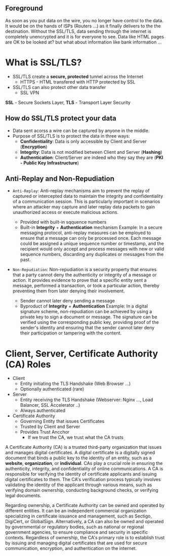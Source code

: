 ## Foreground

As soon as you put data on the wire, you no longer have control to the data. It would be on the hands of ISPs (Routers ...) as it finally delivers to the the destination. Without the SSL/TLS, data sending through the internet is completely unencrypted and it is for everyone to see. Data like HTML pages are OK to be looked at? but what about information like bank information ...

# What is SSL/TLS?
- SSL/TLS create a **secure, protected** tunnel across the Internet
  - HTTPS - HTML transfered with HTTP protected by SSL
- SSL/TLS can also protect other data transfer
  - SSL VPN

**SSL** - Secure Sockets Layer, **TLS** - Transport Layer Security

## How do SSL/TLS protect your data
- Data sent acorss a wire can be captured by anyone in the middle.
- Purpose of SSL/TLS is to protect the data in three ways:
  - **Confidentiality**: Data is only accessible by Client and Server (**Encryption**)
  - **Integrity**: Data is not modified between Client and Server (**Hashing**)
  - **Authentication**: Client/Server are indeed who they say they are (**PKI - Public Key Infrastructure**)

## Anti-Replay and Non-Repudiation
- `Anti-Replay`: Anti-replay mechanisms aim to prevent the replay of captured or intercepted data to maintain the integrity and confidentiality of a communication session. This is particularly important in scenarios where an attacker may capture and later replay data packets to gain unauthorized access or execute malicious actions.
  - Provided with built-in sqquence numbers
  - Built-in **Integrity** + **Authentication** mechanism
Example: In a secure messaging protocol, anti-replay measures can be employed to ensure that a message can only be processed once. Each message could be assigned a unique sequence number or timestamp, and the recipient would only accept and process messages with new or valid sequence numbers, discarding any duplicates or messages from the past.

- `Non-Repudiation`: Non-repudiation is a security property that ensures that a party cannot deny the authenticity or integrity of a message or action. It provides evidence to prove that a specific entity sent a message, performed a transaction, or took a particular action, thereby preventing them from later denying their involvement.
  - Sender cannot later deny sending a message
  - Byproduct of **Integrity** + **Authentication**
Example: In a digital signature scheme, non-repudiation can be achieved by using a private key to sign a document or message. The signature can be verified using the corresponding public key, providing proof of the sender's identity and ensuring that the sender cannot later deny their participation or tampering with the content.

# Client, Server, Certificate Authority (CA) Roles
- Client
  - Entity initiating the TLS Handshake (Web Browser ...)
  - Optionally authenticated (rare)
- Server
  - Entity receiving the TLS Handshake (Webserver: Nginx ..., Load Balancer, SSL Accelerator ..)
  - Always authenticated
- Certificate Authority
  - Governing Entity that issues Certificates
  - Trusted by Client and Server
  - Provides Trust Ancchor
    - If we trust the CA, we trust what the CA trusts

A Certificate Authority (CA) is a trusted third-party organization that issues and manages digital certificates. A digital certificate is a digitally signed document that binds a public key to the identity of an entity, such as a **website**, **organization**, or **individual**. CAs play a crucial role in ensuring the authenticity, integrity, and confidentiality of online communications. A CA is responsible for verifying the identity of certificate applicants and issuing digital certificates to them. The CA's verification process typically involves validating the identity of the applicant through various means, such as verifying domain ownership, conducting background checks, or verifying legal documents.

Regarding ownership, a Certificate Authority can be owned and operated by different entities. It can be an independent commercial organization specializing in certificate issuance and management, such as Sectigo, DigiCert, or GlobalSign. Alternatively, a CA can also be owned and operated by governmental or regulatory bodies, such as national or regional government agencies, to ensure compliance and security in specific contexts. Regardless of ownership, the CA's primary role is to establish trust by issuing and managing digital certificates that are used for secure communication, encryption, and authentication on the internet.
